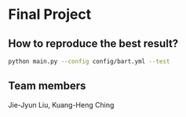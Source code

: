 # Final Project

## How to reproduce the best result?

```bash
python main.py --config config/bart.yml --test
```

## Team members
Jie-Jyun Liu, Kuang-Heng Ching

